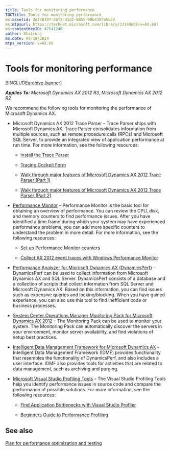 ```yaml
---
title: Tools for monitoring performance
TOCTitle: Tools for monitoring performance
ms:assetid: 2e740397-8bf2-41d1-8855-98b4397a5b83
ms:mtpsurl: https://technet.microsoft.com/library/JJ149695(v=AX.60)
ms:contentKeyID: 47541246
author: Khairunj
ms.date: 04/18/2014
mtps_version: v=AX.60
---
```


# Tools for monitoring performance 


[!INCLUDE[archive-banner](includes/archive-banner.md)]


_**Applies To:** Microsoft Dynamics AX 2012 R3, Microsoft Dynamics AX 2012 R2_

We recommend the following tools for monitoring the performance of Microsoft Dynamics AX.

  - Microsoft Dynamics AX 2012 Trace Parser – Trace Parser ships with Microsoft Dynamics AX. Trace Parser consolidates information from multiple sources, such as remote procedure calls (RPCs) and Microsoft SQL Server, to provide an integrated view of application performance at run time. For more information, see the following resources:
    
      - [Install the Trace Parser](install-the-trace-parser.md)
    
      - [Tracing Cockpit Form](https://technet.microsoft.com/library/hh272149\(v=ax.60\))
    
      - [Walk through major features of Microsoft Dynamics AX 2012 Trace Parser (Part 1)](https://blogs.msdn.com/b/axperf/archive/2011/08/15/walk-through-major-features-of-microsoft-dynamics-ax-2012.aspx)
    
      - [Walk through major features of Microsoft Dynamics AX 2012 Trace Parser (Part 2)](https://blogs.msdn.com/b/axperf/archive/2011/09/06/walk-through-the-major-features-in-microsoft-dynamics-ax-2012-trace-parser-part-2.aspx)

  - [Performance Monitor](https://technet.microsoft.com/library/cc749115.aspx) – Performance Monitor is the basic tool for obtaining an overview of performance. You can review the CPU, disk, and memory counters to find performance issues. After you have identified a time frame during which your system may have experienced performance problems, you can add more specific counters to understand the problem in more detail. For more information, see the following resources:
    
      - [Set up Performance Monitor counters](set-up-performance-monitor-counters.md)
    
      - [Collect AX 2012 event traces with Windows Performance Monitor](https://blogs.msdn.com/b/axperf/archive/2011/11/18/collect-ax-2012-event-traces-with-windows-performance-monitor.aspx)

  - [Performance Analyzer for Microsoft Dynamics AX (DynamicsPerf)](https://blogs.msdn.com/b/axinthefield/archive/2011/02/28/setting-up-performance-analyzer-for-microsoft-dynamics.aspx) – DynamicsPerf can be used to collect information from Microsoft Dynamics AX and SQL Server. DynamicsPerf consists of a database and a collection of scripts that collect information from SQL Server and Microsoft Dynamics AX. Based on this information, you can find issues such as expensive queries and locking/blocking. When you have gained experience, you can also use this tool to find inefficient code or business processes.

  - [System Center Operations Manager Monitoring Pack for Microsoft Dynamics AX 2012](https://www.microsoft.com/downloads/details.aspx?familyid=6714f97a-17e2-42a0-9029-c224416d95d8%26amp%3bamp%3bdisplaylang=e%26displaylang=en) – The Monitoring Pack can be used to monitor your system. The Monitoring Pack can automatically discover the servers in your environment, monitor server availability, and find violations of setup best practices.

  - [Intelligent Data Management Framework for Microsoft Dynamics AX](microsoft-dynamics-ax-intelligent-data-management-framework-idmf.md) –Intelligent Data Management Framework (IDMF) provides functionality that resembles the functionality of DynamicsPerf, and also includes a user interface. IDMF also provides tools for activities that are related to data management, such as archiving and purging.

  - [Microsoft Visual Studio Profiling Tools](https://msdn.microsoft.com/library/bb385770.aspx) – The Visual Studio Profiling Tools help you identify performance issues in source code and compare the performance of possible solutions. For more information, see the following resources:
    
      - [Find Application Bottlenecks with Visual Studio Profiler](https://msdn.microsoft.com//magazine/cc337887.aspx)
    
      - [Beginners Guide to Performance Profiling](https://msdn.microsoft.com/library/ms182372.aspx)

## See also

[Plan for performance optimization and testing](plan-for-performance-optimization-and-testing.md)

  


